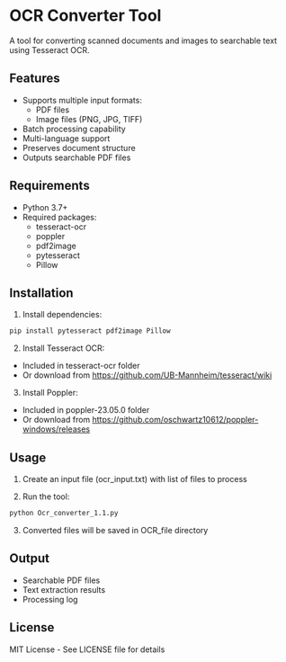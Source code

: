# OCR Converter Tool

A tool for converting scanned documents and images to searchable text using Tesseract OCR.

## Features

- Supports multiple input formats:
  - PDF files
  - Image files (PNG, JPG, TIFF)
- Batch processing capability
- Multi-language support
- Preserves document structure
- Outputs searchable PDF files

## Requirements

- Python 3.7+
- Required packages:
  - tesseract-ocr
  - poppler
  - pdf2image
  - pytesseract
  - Pillow

## Installation

1. Install dependencies:
```bash
pip install pytesseract pdf2image Pillow
```

2. Install Tesseract OCR:
- Included in tesseract-ocr folder
- Or download from https://github.com/UB-Mannheim/tesseract/wiki

3. Install Poppler:
- Included in poppler-23.05.0 folder
- Or download from https://github.com/oschwartz10612/poppler-windows/releases

## Usage

1. Create an input file (ocr_input.txt) with list of files to process

2. Run the tool:
```bash
python Ocr_converter_1.1.py
```

3. Converted files will be saved in OCR_file directory

## Output

- Searchable PDF files
- Text extraction results
- Processing log

## License

MIT License - See LICENSE file for details
